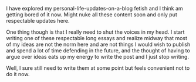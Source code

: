 I have explored my personal-life-updates-on-a-blog fetish and I think am getting bored of it now. Might nuke all these content soon and only put respectable updates here.

One thing though is that I really need to shut the voices in my head. I start writing one of these respectable long essays and realize midway that most of my ideas are not the norm here and are not things I would wish to publish and spend a lot of time defending in the future, and the thought of having to argue over ideas eats up my energy to write the post and I just stop writing.

Well, I sure still need to write them at some point but feels convenient not to do it now.
